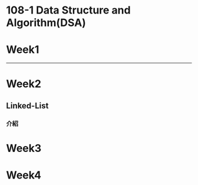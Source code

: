 # 108-1 Data Structure and Algorithm(DSA)
# Week1
****

# Week2
## **Linked-List**
### **介紹**


# Week3


# Week4
